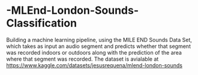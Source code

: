 # -MLEnd-London-Sounds-Classification
Building a machine learning pipeline, using the MILE END Sounds Data Set, which takes as input an audio segment and predicts whether that segment was recorded indoors or outdoors along with the prediction of the area where that segment was recorded.
The dataset is avialable at https://www.kaggle.com/datasets/jesusrequena/mlend-london-sounds
